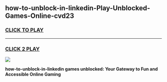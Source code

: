 
## how-to-unblock-in-linkedin-Play-Unblocked-Games-Online-cvd23
<h3>
<a href="https://premium76.site?title=how-to-unblock-in-linkedin&ref=25A">CLICK TO PLAY</a></h3>
<hr>

<h3>
<a href="https://premium76.site?title=how-to-unblock-in-linkedin&ref=25A">CLICK 2 PLAY</a>
  
</h3>

<a href="https://premium76.site?title=how-to-unblock-in-linkedin&ref=25A"><img src="https://clearcache.store/games.png"></a>


**how-to-unblock-in-linkedin games unblocked: Your Gateway to Fun and Accessible Online Gaming**
